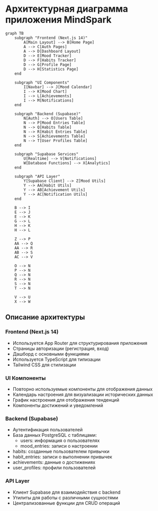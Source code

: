 # Архитектурная диаграмма приложения MindSpark

```mermaid
graph TB
    subgraph "Frontend (Next.js 14)"
        A[Main Layout] --> B[Home Page]
        A --> C[Auth Pages]
        A --> D[Dashboard Layout]
        D --> E[Mood Tracker]
        D --> F[Habits Tracker]
        D --> G[Profile Page]
        D --> H[Statistics Page]
    end
    
    subgraph "UI Components"
        I[Navbar] --> J[Mood Calendar]
        I --> K[Mood Chart]
        I --> L[Achievements]
        I --> M[Notifications]
    end
    
    subgraph "Backend (Supabase)"
        N[Auth] --> O[Users Table]
        N --> P[Mood Entries Table]
        N --> Q[Habits Table]
        N --> R[Habit Entries Table]
        N --> S[Achievements Table]
        N --> T[User Profiles Table]
    end
    
    subgraph "Supabase Services"
        U[Realtime] --> V[Notifications]
        W[Database Functions] --> X[Analytics]
    end
    
    subgraph "API Layer"
        Y[Supabase Client] --> Z[Mood Utils]
        Y --> AA[Habit Utils]
        Y --> AB[Achievement Utils]
        Y --> AC[Notification Utils]
    end
    
    B --> I
    E --> J
    E --> K
    G --> L
    H --> K
    H --> L
    
    Z --> P
    AA --> Q
    AA --> R
    AB --> S
    AC --> V
    
    O --> N
    P --> N
    Q --> N
    R --> N
    S --> N
    T --> N
    
    V --> U
    X --> W
```

## Описание архитектуры

### Frontend (Next.js 14)
- Используется App Router для структурирования приложения
- Страницы авторизации (регистрация, вход)
- Дашборд с основными функциями
- Используется TypeScript для типизации
- Tailwind CSS для стилизации

### UI Компоненты
- Повторно используемые компоненты для отображения данных
- Календарь настроения для визуализации исторических данных
- График настроения для отображения тенденций
- Компоненты достижений и уведомлений

### Backend (Supabase)
- Аутентификация пользователей
- База данных PostgreSQL с таблицами:
  - users: информация о пользователях
  - mood_entries: записи о настроении
 - habits: созданные пользователем привычки
  - habit_entries: записи о выполнении привычек
  - achievements: данные о достижениях
  - user_profiles: профили пользователей

### API Layer
- Клиент Supabase для взаимодействия с backend
- Утилиты для работы с различными сущностями
- Централизованные функции для CRUD операций